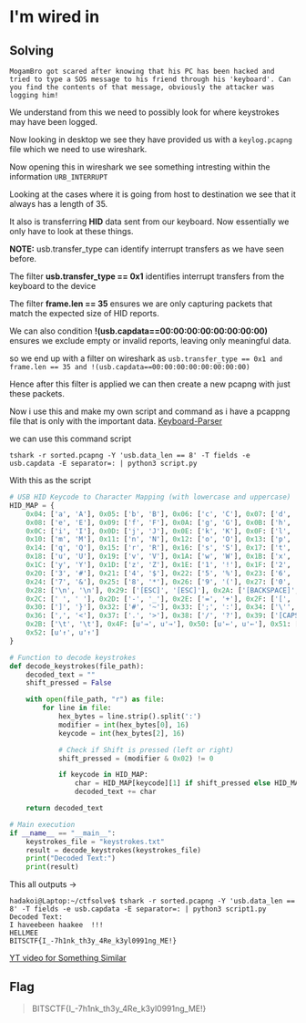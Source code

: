 # I'm wired in


## Solving

```
MogamBro got scared after knowing that his PC has been hacked and tried to type a SOS message to his friend through his 'keyboard'. Can you find the contents of that message, obviously the attacker was logging him!
```

We understand from this we need to possibly look for where keystrokes may have been logged.

Now looking in desktop we see they have provided us with a ``keylog.pcapng`` file which we need to use wireshark.

Now opening this in wireshark we see something intresting within the information ``URB_INTERRUPT``

Looking at the cases where it is going from host to destination we see that it always has a length of 35.

It also is transferring **HID** data sent from our keyboard. Now essentially we only have to look at these things.

**NOTE:** usb.transfer_type can identify interrupt transfers as we have seen before.

The filter **usb.transfer_type == 0x1** identifies interrupt transfers from the keyboard to the device

The filter **frame.len == 35** ensures we are only capturing packets that match the expected size of HID reports.

We can also condition **!(usb.capdata==00:00:00:00:00:00:00:00)** ensures we exclude empty or invalid reports, leaving only meaningful data.

so we end up with a filter on wireshark as ``usb.transfer_type == 0x1 and frame.len == 35 and !(usb.capdata==00:00:00:00:00:00:00:00)``

Hence after this filter is applied we can then create a new pcapng with just these packets.

Now i use this and make my own script and command as i have a pcappng file that is only with the important data.
[Keyboard-Parser](https://github.com/TeamRocketIst/ctf-usb-keyboard-parser/tree/master)

we can use this command script 

``tshark -r sorted.pcapng -Y 'usb.data_len == 8' -T fields -e usb.capdata -E separator=: | python3 script.py``

With this as the script


```python
# USB HID Keycode to Character Mapping (with lowercase and uppercase)
HID_MAP = {
    0x04: ['a', 'A'], 0x05: ['b', 'B'], 0x06: ['c', 'C'], 0x07: ['d', 'D'],
    0x08: ['e', 'E'], 0x09: ['f', 'F'], 0x0A: ['g', 'G'], 0x0B: ['h', 'H'],
    0x0C: ['i', 'I'], 0x0D: ['j', 'J'], 0x0E: ['k', 'K'], 0x0F: ['l', 'L'],
    0x10: ['m', 'M'], 0x11: ['n', 'N'], 0x12: ['o', 'O'], 0x13: ['p', 'P'],
    0x14: ['q', 'Q'], 0x15: ['r', 'R'], 0x16: ['s', 'S'], 0x17: ['t', 'T'],
    0x18: ['u', 'U'], 0x19: ['v', 'V'], 0x1A: ['w', 'W'], 0x1B: ['x', 'X'],
    0x1C: ['y', 'Y'], 0x1D: ['z', 'Z'], 0x1E: ['1', '!'], 0x1F: ['2', '@'],
    0x20: ['3', '#'], 0x21: ['4', '$'], 0x22: ['5', '%'], 0x23: ['6', '^'],
    0x24: ['7', '&'], 0x25: ['8', '*'], 0x26: ['9', '('], 0x27: ['0', ')'],
    0x28: ['\n', '\n'], 0x29: ['[ESC]', '[ESC]'], 0x2A: ['[BACKSPACE]', '[BACKSPACE]'],
    0x2C: [' ', ' '], 0x2D: ['-', '_'], 0x2E: ['=', '+'], 0x2F: ['[', '{'],
    0x30: [']', '}'], 0x32: ['#', '~'], 0x33: [';', ':'], 0x34: ['\'', '"'],
    0x36: [',', '<'], 0x37: ['.', '>'], 0x38: ['/', '?'], 0x39: ['[CAPSLOCK]', '[CAPSLOCK]'],
    0x2B: ['\t', '\t'], 0x4F: [u'→', u'→'], 0x50: [u'←', u'←'], 0x51: [u'↓', u'↓'],
    0x52: [u'↑', u'↑']
}

# Function to decode keystrokes
def decode_keystrokes(file_path):
    decoded_text = ""
    shift_pressed = False

    with open(file_path, "r") as file:
        for line in file:
            hex_bytes = line.strip().split(':')
            modifier = int(hex_bytes[0], 16)
            keycode = int(hex_bytes[2], 16)

            # Check if Shift is pressed (left or right)
            shift_pressed = (modifier & 0x02) != 0

            if keycode in HID_MAP:
                char = HID_MAP[keycode][1] if shift_pressed else HID_MAP[keycode][0]
                decoded_text += char

    return decoded_text

# Main execution
if __name__ == "__main__":
    keystrokes_file = "keystrokes.txt"
    result = decode_keystrokes(keystrokes_file)
    print("Decoded Text:")
    print(result)
```

This all outputs -> 

```shell
hadakoi@Laptop:~/ctfsolve$ tshark -r sorted.pcapng -Y 'usb.data_len == 8' -T fields -e usb.capdata -E separator=: | python3 script1.py
Decoded Text:
I haveebeen haakee  !!!
HELLMEE
BITSCTF{I_-7h1nk_th3y_4Re_k3yl0991ng_ME!}
```

[YT video for Something Similar](https://www.youtube.com/watch?v=EnOgRyio_9Q)

## Flag

> BITSCTF{I_-7h1nk_th3y_4Re_k3yl0991ng_ME!}